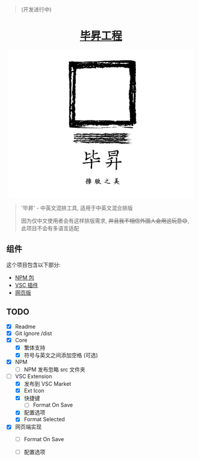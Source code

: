 > (开发进行中)




<h1 align="center">
  <a href="https://github.com/szhielelp/ProjectBisheng">
    毕昇工程
  </a>
</h1>


<div align=center><img src="./assets/logo.png"/></div>


> '毕昇' - 中英文混排工具, 适用于中英文混合排版
> 
> 因为仅中文使用者会有这样排版需求, ~~并且我不相信外国人会用这玩意😄~~, 此项目不会有多语言适配

## 组件

这个项目包含以下部分:

- [NPM 包](https://github.com/szhielelp/ProjectBisheng/tree/main/core)
- [VSC 插件](https://github.com/szhielelp/ProjectBisheng/tree/main/vscode-extension)
- [网页版](https://project-bisheng.vercel.app/)

## TODO

- [x] Readme
- [x] Git Ignore /dist
- [x] Core
  - [x] 繁体支持
  - [x] 符号与英文之间添加空格 (可选)
- [x] NPM
  - [ ] NPM 发布忽略 src 文件夹
- [ ] VSC Extension
  - [x] 发布到 VSC Market
  - [x] Ext Icon
  - [x] 快捷键
    - [ ] Format On Save
  - [x] 配置选项
  - [x] Format Selected
- [x] 网页端实现
  - [ ] Format On Save
  - [ ] 配置选项


